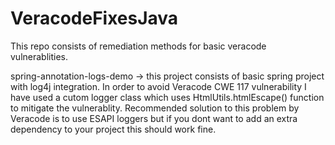 # VeracodeFixesJava
This repo consists of remediation methods for basic veracode vulnerablities.



spring-annotation-logs-demo -> this project consists of basic spring project with log4j integration. 
In order to avoid Veracode CWE 117 vulnerability I have used a cutom logger class which uses HtmlUtils.htmlEscape() function to mitigate the vulnerablity.
Recommended solution to this problem by Veracode is to use ESAPI loggers but if you dont want to add an extra dependency to your project this should work fine.
